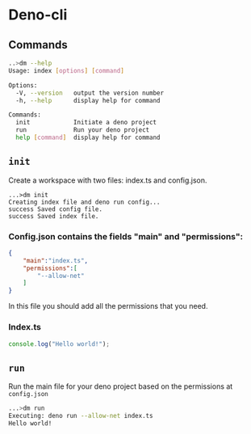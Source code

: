 # Deno-cli

## Commands
```bash
..>dm --help
Usage: index [options] [command]

Options:
  -V, --version   output the version number
  -h, --help      display help for command

Commands:
  init            Initiate a deno project
  run             Run your deno project
  help [command]  display help for command
  ```

## `init`
Create a workspace with two files: index.ts and config.json.
```
...>dm init
Creating index file and deno run config...
success Saved config file.
success Saved index file.
```

### Config.json contains the fields "main" and "permissions":
```json
{
    "main":"index.ts",
    "permissions":[
        "--allow-net"
    ]
}
```
In this file you should add all the permissions that you need.

### Index.ts
```typescript
console.log("Hello world!");
```

## `run`
Run the main file for your deno project based on the permissions at `config.json`
```bash
...>dm run
Executing: deno run --allow-net index.ts
Hello world!
```
